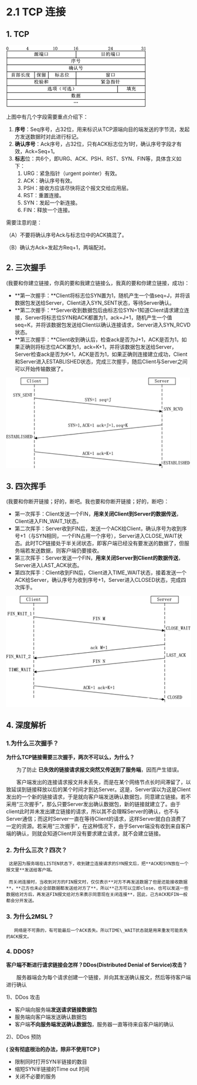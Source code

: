 # 2.1 TCP 连接

## 1. TCP

![&#x62A5;&#x6587;&#x683C;&#x5F0F;](../../.gitbook/assets/image%20%285%29.png)

上图中有几个字段需要重点介绍下：

1. **序号**：Seq序号，占32位，用来标识从TCP源端向目的端发送的字节流，发起方发送数据时对此进行标记。
2. **确认序号**：Ack序号，占32位，只有ACK标志位为1时，确认序号字段才有效，Ack=Seq+1。
3. **标志**位：共6个，即URG、ACK、PSH、RST、SYN、FIN等，具体含义如下：
   1. URG：紧急指针（urgent pointer）有效。
   2. ACK：确认序号有效。
   3. PSH：接收方应该尽快将这个报文交给应用层。
   4. RST：重置连接。
   5. SYN：发起一个新连接。
   6. FIN：释放一个连接。

 需要注意的是：

（A）不要将确认序号Ack与标志位中的ACK搞混了。

（B）确认方Ack=发起方Req+1，两端配对。 

## 2. 三次握手

\(我要和你建立链接，你真的要和我建立链接么，我真的要和你建立链接，成功\)：

* **第一次握手：**Client将标志位SYN置为1，随机产生一个值seq=J，并将该数据包发送给Server，Client进入SYN\_SENT状态，等待Server确认。
* **第二次握手：**Server收到数据包后由标志位SYN=1知道Client请求建立连接，Server将标志位SYN和ACK都置为1，ack=J+1，随机产生一个值seq=K，并将该数据包发送给Client以确认连接请求，Server进入SYN\_RCVD状态。
* **第三次握手：**Client收到确认后，检查ack是否为J+1，ACK是否为1，如果正确则将标志位ACK置为1，ack=K+1，并将该数据包发送给Server，Server检查ack是否为K+1，ACK是否为1，如果正确则连接建立成功，Client和Server进入ESTABLISHED状态，完成三次握手，随后Client与Server之间可以开始传输数据了。

![](../../.gitbook/assets/image%20%2832%29.png)

## 3. 四次挥手

\(我要和你断开链接；好的，断吧。我也要和你断开链接；好的，断吧\)：

* 第一次挥手：Client发送一个FIN，**用来关闭Client到Server的数据传送**，Client进入FIN\_WAIT\_1状态。
* 第二次挥手：Server收到FIN后，发送一个ACK给Client，确认序号为收到序号+1（与SYN相同，一个FIN占用一个序号），Server进入CLOSE\_WAIT状态。此时TCP链接处于半关闭状态，即客户端已经没有要发送的数据了，但服务端若发送数据，则客户端仍要接收。
* 第三次挥手：Server发送一个FIN，**用来关闭Server到Client的数据传送**，Server进入LAST\_ACK状态。
* 第四次挥手：Client收到FIN后，Client进入TIME\_WAIT状态，接着发送一个ACK给Server，确认序号为收到序号+1，Server进入CLOSED状态，完成四次挥手。

![](../../.gitbook/assets/image%20%28398%29.png)

## 4. 深度解析

### 1.为什么三次握手？

**为什么TCP链接需要三次握手，两次不可以么，为什么？**

　　为了防止 **已失效的链接请求报文突然又传送到了服务端**，因而产生错误。

　　客户端发出的连接请求报文并未丢失，而是在某个网络节点长时间滞留了，以致延误到链接释放以后的某个时间才到达Server。这是，Server误以为这是Client发出的一个新的链接请求，于是就向客户端发送确认数据包，同意建立链接。若不采用“三次握手”，那么只要Server发出确认数据包，新的链接就建立了。由于client此时并未发出建立链接的请求，所以其不会理睬Server的确认，也不与Server通信；而这时Server一直在等待Client的请求，这样Server就白白浪费了一定的资源。若采用“三次握手”，在这种情况下，由于Server端没有收到来自客户端的确认，则就会知道Client并没有要求建立请求，就不会建立链接。

### 2. 为什么三次？四次？

     这是因为服务端在LISTEN状态下，收到建立连接请求的SYN报文后，把**ACK和SYN放在一个报文里**发送给客户端。

     而关闭连接时，当收到对方的FIN报文时，仅仅表示**对方不再发送数据了但是还能接收数据**，**己方也未必全部数据都发送给对方了**，所以**己方可以立即close，也可以发送一些数据给对方后，再发送FIN报文给对方来表示同意现在关闭连接**，因此，己方ACK和FIN一般都会分开发送。

### 3. 为什么2MSL？

       网络是不可靠的，有可能最后一个ACK丢失。所以TIME\_WAIT状态就是用来重发可能丢失的ACK报文。

### 4. DDOS?

**客户端不断进行请求链接会怎样？DDos\(Distributed Denial of Service\)攻击？**

　　服务器端会为每个请求创建一个链接，并向其发送确认报文，然后等待客户端进行确认

1\)、DDos 攻击

* 客户端向服务端**发送请求链接数据包**
* 服务端向客户端发送确认数据包
* 客户端**不向服务端发送确认数据包**，服务器一直等待来自客户端的确认

2\)、DDos 预防 

**\( 没有彻底根治的办法，除非不使用TCP \)**

* 限制同时打开SYN半链接的数目
* 缩短SYN半链接的Time out 时间
* 关闭不必要的服务

